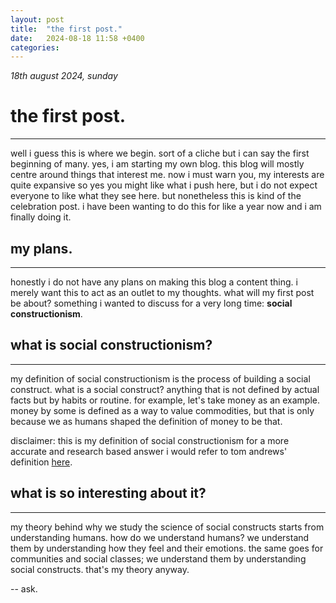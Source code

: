 ```yaml
---
layout: post
title:  "the first post."
date:   2024-08-18 11:58 +0400
categories:
---
```


_18th august 2024, sunday_

# the first post.

---

well i guess this is where we begin. sort of a cliche but i can say the first beginning of many. yes, i am starting my own blog. this blog will mostly centre around things that interest me. now i must warn you, my interests are quite expansive so yes you might like what i push here, but i do not expect everyone to like what they see here. but nonetheless this is kind of the celebration post. i have been wanting to do this for like a year now and i am finally doing it.

## my plans.

---

honestly i do not have any plans on making this blog a content thing. i merely want this to act as an outlet to my thoughts. what will my first post be about? something i wanted to discuss for a very long time: **social constructionism**.

## what is social constructionism?

---

my definition of social constructionism is the process of building a social construct. what is a social construct? anything that is not defined by actual facts but by habits or routine. for example, let's take money as an example. money by some is defined as a way to value commodities, but that is only because we as humans shaped the definition of money to be that.

disclaimer: this is my definition of social constructionism for a more accurate and research based answer i would refer to tom andrews' definition [here](https://groundedtheoryreview.com/2012/06/01/what-is-social-constructionism/).

## what is so interesting about it?

---

my theory behind why we study the science of social constructs starts from understanding humans. how do we understand humans? we understand them by understanding how they feel and their emotions. the same goes for communities and social classes; we understand them by understanding social constructs. that's my theory anyway.

-- ask.
